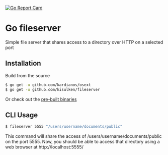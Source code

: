 [![Go Report Card](https://goreportcard.com/badge/github.com/kisulken/fileserver)](https://goreportcard.com/report/github.com/kisulken/fileserver)

# Go fileserver
Simple file server that shares access to a directory over HTTP on a selected port

## Installation
Build from the source
```bash
$ go get -u github.com/kardianos/osext
$ go get -u github.com/kisulken/fileserver
```
Or check out the [pre-built binaries](https://github.com/kisulken/fileserver/releases)

## CLI Usage

```bash
$ fileserver 5555 "/users/username/documents/public"
```

This command will share the access of /users/username/documents/public on the port 5555.
Now, you should be able to access that directory using a web browser at http://localhost:5555/

